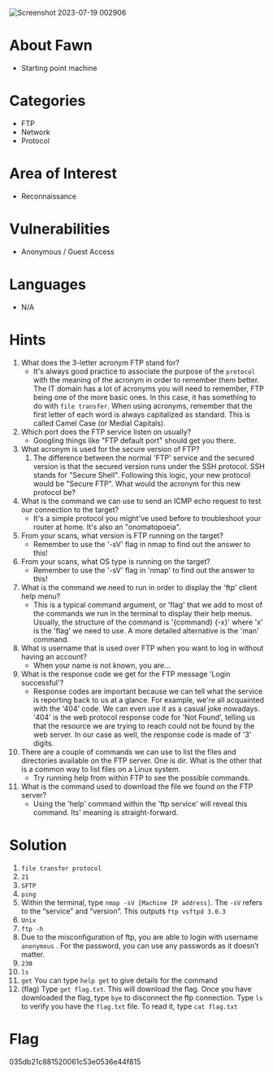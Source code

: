 ![Screenshot 2023-07-19 002906](https://github.com/securepadawan/Hack_The_Box/assets/66234098/23f15a81-ad10-4176-aef5-8512354980d2)

# About Fawn

- Starting point machine

# Categories

- FTP
- Network
- Protocol

# Area of Interest

- Reconnaissance

# Vulnerabilities

- Anonymous / Guest Access

# Languages

- N/A

# Hints

1. What does the 3-letter acronym FTP stand for?
    - It's always good practice to associate the purpose of the `protocol` with the meaning of the acronym in order to remember them better. The IT domain has a lot of acronyms you will need to remember, FTP being one of the more basic ones. In this case, it has something to do with `file transfer`. When using acronyms, remember that the first letter of each word is always capitalized as standard. This is called Camel Case (or Medial Capitals).
2. Which port does the FTP service listen on usually?
    - Googling things like "FTP default port" should get you there.
3. What acronym is used for the secure version of FTP?
    1. The difference between the normal 'FTP' service and the secured version is that the secured version runs under the SSH protocol. SSH stands for "Secure Shell". Following this logic, your new protocol would be "Secure FTP". What would the acronym for this new protocol be?
4. What is the command we can use to send an ICMP echo request to test our connection to the target?
    - It's a simple protocol you might've used before to troubleshoot your router at home. It's also an "onomatopoeia".
5. From your scans, what version is FTP running on the target?
    - Remember to use the '-sV' flag in nmap to find out the answer to this!
6. From your scans, what OS type is running on the target?
    - Remember to use the '-sV' flag in 'nmap' to find out the answer to this!
7. What is the command we need to run in order to display the 'ftp' client help menu?
    - This is a typical command argument, or 'flag' that we add to most of the commands we run in the terminal to display their help menus. Usually, the structure of the command is '{command} {-x}' where 'x' is the 'flag' we need to use. A more detailed alternative is the 'man' command.
8. What is username that is used over FTP when you want to log in without having an account?
    - When your name is not known, you are…
9. What is the response code we get for the FTP message 'Login successful'?
    - Response codes are important because we can tell what the service is reporting back to us at a glance. For example, we're all acquainted with the '404' code. We can even use it as a casual joke nowadays. '404' is the web protocol response code for 'Not Found', telling us that the resource we are trying to reach could not be found by the web server. In our case as well, the response code is made of '3' digits.
10. There are a couple of commands we can use to list the files and directories available on the FTP server. One is dir. What is the other that is a common way to list files on a Linux system.
    - Try running help from within FTP to see the possible commands.
11. What is the command used to download the file we found on the FTP server?
    - Using the 'help' command within the 'ftp service' will reveal this command. Its' meaning is straight-forward.

# Solution

1. `file transfer protocol`
2. `21`
3. `SFTP`
4. `ping`
5. Within the terminal, type `nmap -sV [Machine IP address]`. The `-sV` refers to the “service” and “version”. This outputs `ftp vsftpd 3.0.3`
6. `Unix`
7. `ftp -h`
8. Due to the misconfiguration of ftp, you are able to login with username `anonymous` . For the password, you can use any passwords as it doesn’t matter.
9. `230`
10. `ls`
11. `get` You can type `help get` to give details for the command
12. (flag) Type `get flag.txt`. This will download the flag. Once you have downloaded the flag, type `bye` to disconnect the ftp connection. Type `ls` to verify you have the `flag.txt` file. To read it, type `cat flag.txt`

# Flag

035db21c881520061c53e0536e44f815

